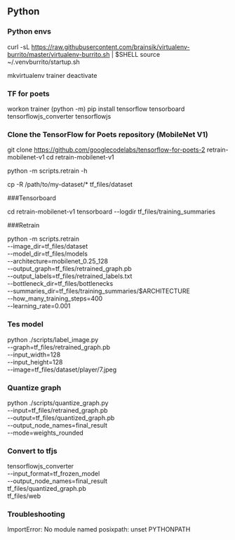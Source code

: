 ## Python

### Python envs

curl -sL https://raw.githubusercontent.com/brainsik/virtualenv-burrito/master/virtualenv-burrito.sh | $SHELL
source ~/.venvburrito/startup.sh

mkvirtualenv trainer
deactivate

### TF for poets

workon trainer
(python -m) pip install tensorflow tensorboard tensorflowjs_converter tensorflowjs

### Clone the TensorFlow for Poets repository (MobileNet V1)
git clone https://github.com/googlecodelabs/tensorflow-for-poets-2 retrain-mobilenet-v1
cd retrain-mobilenet-v1

python -m scripts.retrain -h

cp -R /path/to/my-dataset/* tf_files/dataset

###Tensorboard

cd retrain-mobilenet-v1
tensorboard --logdir tf_files/training_summaries

###Retrain

python -m scripts.retrain \
--image_dir=tf_files/dataset \
--model_dir=tf_files/models \
--architecture=mobilenet_0.25_128 \
--output_graph=tf_files/retrained_graph.pb \
--output_labels=tf_files/retrained_labels.txt \
--bottleneck_dir=tf_files/bottlenecks \
--summaries_dir=tf_files/training_summaries/$ARCHITECTURE \
--how_many_training_steps=400 \
--learning_rate=0.001

### Tes model

python ./scripts/label_image.py \
--graph=tf_files/retrained_graph.pb \
--input_width=128 \
--input_height=128 \
--image=tf_files/dataset/player/7.jpeg

### Quantize graph 

python ./scripts/quantize_graph.py \
--input=tf_files/retrained_graph.pb \
--output=tf_files/quantized_graph.pb \
--output_node_names=final_result \
--mode=weights_rounded

### Convert to tfjs 

tensorflowjs_converter \
--input_format=tf_frozen_model \
--output_node_names=final_result \
tf_files/quantized_graph.pb \
tf_files/web

### Troubleshooting

ImportError: No module named posixpath: 
unset PYTHONPATH
